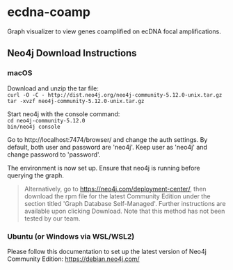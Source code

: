 # ecdna-coamp
Graph visualizer to view genes coamplified on ecDNA focal amplifications. 

## Neo4j Download Instructions

### macOS

Download and unzip the tar file:<br>
```curl -O -C - http://dist.neo4j.org/neo4j-community-5.12.0-unix.tar.gz```<br>
```tar -xvzf neo4j-community-5.12.0-unix.tar.gz```<br>

Start neo4j with the console command:<br>
```cd neo4j-community-5.12.0```<br>
```bin/neo4j console```<br>

Go to http://localhost:7474/browser/ and change the auth settings. By default, both user and password are 'neo4j'. Keep user as 'neo4j' and change password to 'password'.

The environment is now set up. Ensure that neo4j is running before querying the graph.


> Alternatively, go to https://neo4j.com/deployment-center/, then download the rpm file for the latest Community Edition under the section titled 'Graph Database Self-Managed'. Further instructions are available upon clicking Download. Note that this method has not been tested by our team.

### Ubuntu (or Windows via WSL/WSL2)

Please follow this documentation to set up the latest version of Neo4j Community Edition: https://debian.neo4j.com/

